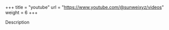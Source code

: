 +++
title = "youtube"
url = "https://www.youtube.com/@sunweixyz/videos"
weight = 6
+++

Description
